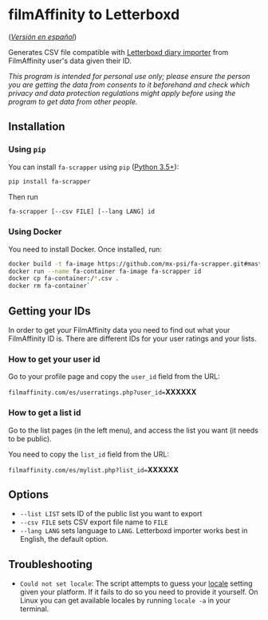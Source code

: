 # filmAffinity to Letterboxd

(_[Versión en español](https://github.com/mx-psi/fa-scrapper/blob/master/README_es.md)_)

Generates CSV file compatible with
[Letterboxd diary importer](https://letterboxd.com/about/importing-data/) from
FilmAffinity user's data given their ID.

_This program is intended for personal use only; please ensure the person you
are getting the data from consents to it beforehand and check which privacy and
data protection regulations might apply before using the program to get data
from other people._

## Installation

### Using `pip`

You can install `fa-scrapper` using `pip`
([Python 3.5+](https://www.python.org/)):

```sh
pip install fa-scrapper
```

Then run

```sh
fa-scrapper [--csv FILE] [--lang LANG] id
```

### Using Docker

You need to install Docker. Once installed, run:

```sh
docker build -t fa-image https://github.com/mx-psi/fa-scrapper.git#master
docker run --name fa-container fa-image fa-scrapper id
docker cp fa-container:/*.csv .
docker rm fa-container`
```

## Getting your IDs

In order to get your FilmAffinity data you need to find out what your
FilmAffinity ID is. There are different IDs for your user ratings and your
lists.

### How to get your user id

Go to your profile page and copy the `user_id` field from the URL:

`filmaffinity.com/es/userratings.php?user_id=`**XXXXXX**

### How to get a list id

Go to the list pages (in the left menu), and access the list you want (it needs
to be public).

You need to copy the `list_id` field from the URL:

`filmaffinity.com/es/mylist.php?list_id=`**XXXXXX**

## Options

- `--list LIST` sets ID of the public list you want to export
- `--csv FILE` sets CSV export file name to `FILE`
- `--lang LANG` sets language to `LANG`. Letterboxd importer works best in
  English, the default option.

## Troubleshooting

- `Could not set locale`: The script attempts to guess your
  [locale](<https://en.wikipedia.org/wiki/Locale_(computer_software)>) setting
  given your platform. If it fails to do so you need to provide it yourself. On
  Linux you can get available locales by running `locale -a` in your terminal.
